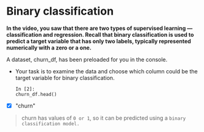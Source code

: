 # Binary classification
**In the video, you saw that there are two types of supervised learning — classification and regression. Recall that binary classification is used to predict a target variable that has only two labels, typically represented numerically with a zero or a one.**

A dataset, churn_df, has been preloaded for you in the console.
- Your task is to examine the data and choose which column could be the target variable for binary classification.

      In [2]:
      churn_df.head()
- [x] "churn"
> churn has values of `0 or 1`, so it can be predicted using a `binary classification model.`
